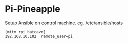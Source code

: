# Pi-Pineapple

Setup Ansible on control machine.
eg. /etc/ansible/hosts
```
[mitm_rpi_batcave]
192.168.10.102  remote_user=pi
```